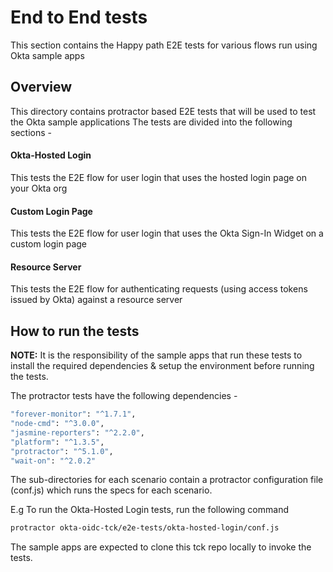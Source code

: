 End to End tests
================

This section contains the Happy path E2E tests for various flows run using Okta sample apps

## Overview

This directory contains protractor based E2E tests that will be used to test the Okta sample applications
The tests are divided into the following sections -

#### Okta-Hosted Login
This tests the E2E flow for user login that uses the hosted login page on your Okta org

#### Custom Login Page
This tests the E2E flow for user login that uses the Okta Sign-In Widget on a custom login page

#### Resource Server
This tests the E2E flow for authenticating requests (using access tokens issued by Okta) against a resource server

## How to run the tests

**NOTE:** It is the responsibility of the sample apps that run these tests to install the required dependencies & setup the environment before running the tests.

The protractor tests have the following dependencies -

```bash
"forever-monitor": "^1.7.1",
"node-cmd": "^3.0.0",
"jasmine-reporters": "^2.2.0",
"platform": "^1.3.5",
"protractor": "^5.1.0",
"wait-on": "^2.0.2"
```

The sub-directories for each scenario contain a protractor configuration file (conf.js) which runs the specs for each scenario.

E.g To run the Okta-Hosted Login tests, run the following command

```bash
protractor okta-oidc-tck/e2e-tests/okta-hosted-login/conf.js
```

The sample apps are expected to clone this tck repo locally to invoke the tests.
